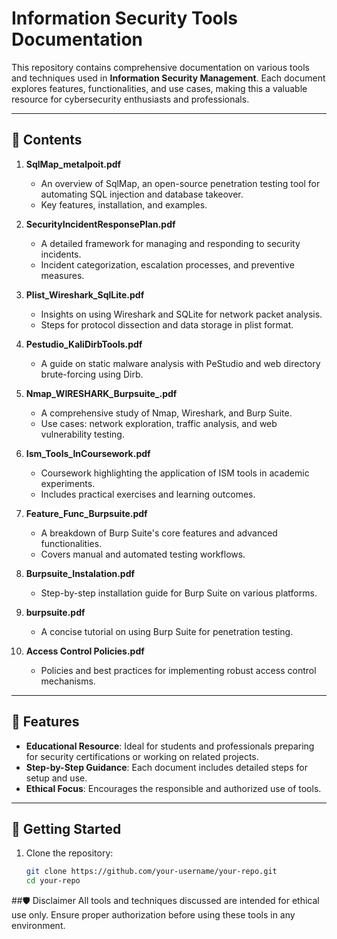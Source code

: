 # Information Security Tools Documentation

This repository contains comprehensive documentation on various tools and techniques used in **Information Security Management**. Each document explores features, functionalities, and use cases, making this a valuable resource for cybersecurity enthusiasts and professionals.

---

## 📂 **Contents**

1. **SqlMap_metalpoit.pdf**  
   - An overview of SqlMap, an open-source penetration testing tool for automating SQL injection and database takeover.
   - Key features, installation, and examples.

2. **SecurityIncidentResponsePlan.pdf**  
   - A detailed framework for managing and responding to security incidents.
   - Incident categorization, escalation processes, and preventive measures.

3. **Plist_Wireshark_SqlLite.pdf**  
   - Insights on using Wireshark and SQLite for network packet analysis.
   - Steps for protocol dissection and data storage in plist format.

4. **Pestudio_KaliDirbTools.pdf**  
   - A guide on static malware analysis with PeStudio and web directory brute-forcing using Dirb.

5. **Nmap_WIRESHARK_Burpsuite_.pdf**  
   - A comprehensive study of Nmap, Wireshark, and Burp Suite.
   - Use cases: network exploration, traffic analysis, and web vulnerability testing.

6. **Ism_Tools_InCoursework.pdf**  
   - Coursework highlighting the application of ISM tools in academic experiments.
   - Includes practical exercises and learning outcomes.

7. **Feature_Func_Burpsuite.pdf**  
   - A breakdown of Burp Suite's core features and advanced functionalities.
   - Covers manual and automated testing workflows.

8. **Burpsuite_Instalation.pdf**  
   - Step-by-step installation guide for Burp Suite on various platforms.

9. **burpsuite.pdf**  
   - A concise tutorial on using Burp Suite for penetration testing.

10. **Access Control Policies.pdf**  
    - Policies and best practices for implementing robust access control mechanisms.

---

## 🔧 **Features**
- **Educational Resource**: Ideal for students and professionals preparing for security certifications or working on related projects.
- **Step-by-Step Guidance**: Each document includes detailed steps for setup and use.
- **Ethical Focus**: Encourages the responsible and authorized use of tools.

---

## 🚀 **Getting Started**
1. Clone the repository:  
   ```bash
   git clone https://github.com/your-username/your-repo.git
   cd your-repo
##🛡️ Disclaimer
All tools and techniques discussed are intended for ethical use only. Ensure proper authorization before using these tools in any environment.
